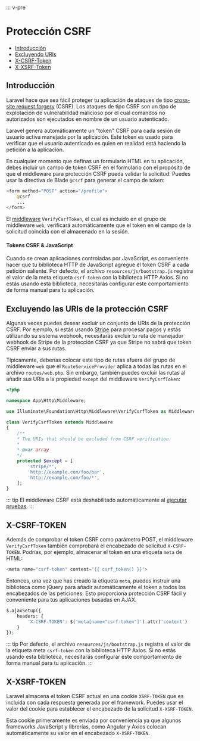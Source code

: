 ::: v-pre

# Protección CSRF

- [Introducción](#csrf-introduction)
- [Excluyendo URIs](#csrf-excluding-uris)
- [X-CSRF-Token](#csrf-x-csrf-token)
- [X-XSRF-Token](#csrf-x-xsrf-token)

<a name="csrf-introduction"></a>
## Introducción

Laravel hace que sea fácil proteger tu aplicación de ataques de tipo [cross-site request forgery](https://en.wikipedia.org/wiki/Cross-site_request_forgery) (CSRF). Los ataques de tipo CSRF son un tipo de explotación de vulnerabilidad malicioso por el cual comandos no autorizados son ejecutados en nombre de un usuario autenticado.

Laravel genera automáticamente un "token" CSRF para cada sesión de usuario activa manejada por la aplicación. Este token es usado para verificar que el usuario autenticado es quien en realidad está haciendo la petición a la aplicación.

En cualquier momento que definas un formulario HTML en tu aplicación, debes incluir un campo de token CSRF en el formulario con el propósito de que el middleware para protección CSRF pueda validar la solicitud. Puedes usar la directiva de Blade `@csrf` para generar el campo de token:

```php
<form method="POST" action="/profile">
    @csrf
    ...
</form>
```

El [middleware](/docs/{{version}}/middleware) `VerifyCsrfToken`, el cual es incluido en el grupo de middleware `web`, verificará automáticamente que el token en el campo de la solicitud coincida con el almacenado en la sesión.

#### Tokens CSRF & JavaScript

Cuando se crean aplicaciones controladas por JavaScript, es conveniente hacer que tu biblioteca HTTP de JavaScript agregue el token CSRF a cada petición saliente. Por defecto, el archivo `resources/js/bootstrap.js` registra el valor de la meta etiqueta `csrf-token` con la biblioteca HTTP Axios. Si no estás usando esta biblioteca, necesitarás configurar este comportamiento de forma manual para tu aplicación.

<a name="csrf-excluding-uris"></a>
## Excluyendo las URIs de la protección CSRF

Algunas veces puedes desear excluir un conjunto de URIs de la protección CSRF. Por ejemplo, si estás usando [Stripe](https://stripe.com) para procesar pagos y estás utilizando su sistema webhook, necesitarás excluir tu ruta de manejador webhook de Stripe de la protección CSRF ya que Stripe no sabrá que token CSRF enviar a sus rutas.

Típicamente, deberías colocar este tipo de rutas afuera del grupo de middleware `web` que el `RouteServiceProvider` aplica a todas las rutas en el archivo `routes/web.php`. Sin embargo, también puedes excluir las rutas al añadir sus URIs a la propiedad `except` del middleware `VerifyCsrfToken`:

```php
<?php

namespace App\Http\Middleware;

use Illuminate\Foundation\Http\Middleware\VerifyCsrfToken as Middleware;

class VerifyCsrfToken extends Middleware
{
    /**
    * The URIs that should be excluded from CSRF verification.
    *
    * @var array
    */
    protected $except = [
        'stripe/*',
        'http://example.com/foo/bar',
        'http://example.com/foo/*',
    ];
}
```

::: tip
El middleware CSRF está deshabilitado automáticamente al [ejecutar pruebas](/docs/{{version}}/testing).
:::

<a name="csrf-x-csrf-token"></a>
## X-CSRF-TOKEN

Además de comprobar el token CSRF como parámetro POST, el middleware `VerifyCsrfToken` también comprobará el encabezado de solicitud `X-CSRF-TOKEN`. Podrías, por ejemplo, almacenar el token en una etiqueta `meta` de HTML:

```php
<meta name="csrf-token" content="{{ csrf_token() }}">
```

Entonces, una vez que has creado la etiqueta `meta`, puedes instruir una biblioteca como jQuery para añadir automáticamente el token a todos los encabezados de las peticiones. Esto proporciona protección CSRF fácil y conveniente para tus aplicaciones basadas en AJAX.

```php
$.ajaxSetup({
    headers: {
        'X-CSRF-TOKEN': $('meta[name="csrf-token"]').attr('content')
    }
});
```

::: tip
Por defecto, el archivo `resources/js/bootstrap.js` registra el valor de la etiqueta meta `csrf-token` con la biblioteca HTTP Axios. Si no estás usando esta biblioteca, necesitarás configurar este comportamiento de forma manual para tu aplicación.
:::

<a name="csrf-x-xsrf-token"></a>
## X-XSRF-TOKEN

Laravel almacena el token CSRF actual en una cookie `XSRF-TOKEN` que es incluida con cada respuesta generada por el framework. Puedes usar el valor del cookie para establecer el encabezado de la solicitud `X-XSRF-TOKEN`.

Esta cookie primeramente es enviada por conveniencia ya que algunos frameworks JavaScript y librerías, como Angular y Axios colocan automáticamente su valor en el encabezado `X-XSRF-TOKEN`.